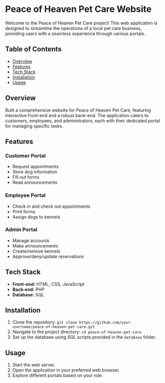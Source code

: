 # Peace of Heaven Pet Care Website

Welcome to the Peace of Heaven Pet Care project! This web application is designed to streamline the operations of a local pet care business, providing users with a seamless experience through various portals.

## Table of Contents
- [Overview](#overview)
- [Features](#features)
- [Tech Stack](#tech-stack)
- [Installation](#installation)
- [Usage](#usage)

## Overview

Built a comprehensive website for Peace of Heaven Pet Care, featuring interactive front-end and a robust back-end. The application caters to customers, employees, and administrators, each with their dedicated portal for managing specific tasks.

## Features

### Customer Portal
- Request appointments
- Store dog information
- Fill out forms
- Read announcements

### Employee Portal
- Check in and check out appointments
- Print forms
- Assign dogs to kennels

### Admin Portal
- Manage accounts
- Make announcements
- Create/remove kennels
- Approve/deny/update reservations

## Tech Stack

- **Front-end:** HTML, CSS, JavaScript
- **Back-end:** PHP
- **Database:** SQL

## Installation

1. Clone the repository: `git clone https://github.com/your-username/peace-of-heaven-pet-care.git`
2. Navigate to the project directory: `cd peace-of-heaven-pet-care`
3. Set up the database using SQL scripts provided in the `database` folder.

## Usage

1. Start the web server.
2. Open the application in your preferred web browser.
3. Explore different portals based on your role.



